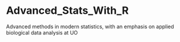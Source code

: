 # Advanced_Stats_With_R
Advanced methods in modern statistics, with an emphasis on applied biological data analysis at UO
